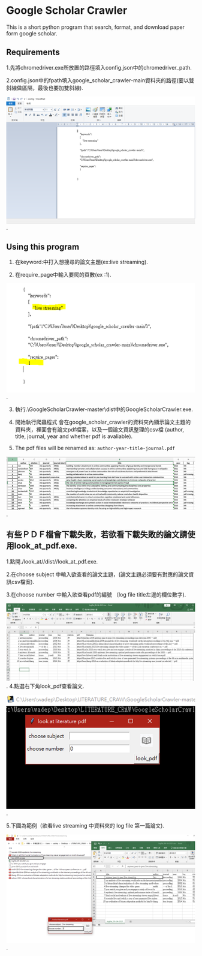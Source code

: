 # Google Scholar Crawler
This is a short python program that search, format, and download paper form google scholar.

## Requirements
1.先將chromedriver.exe所放置的路徑填入config.json中的chromedriver_path. 

2.config.json中的fpath填入google_scholar_crawler-main資料夾的路徑(要以雙斜線做區隔，最後也要加雙斜線). 

![log file sample](https://github.com/405520002/google_scholar_crawler/blob/main/gif1.PNG). 




## Using this program
1. 在keyword:中打入想搜尋的論文主題(ex:live streaming).  

2. 在require_page中輸入要爬的頁數(ex :1). 

![log file sample](https://github.com/405520002/google_scholar_crawler/blob/main/gif2.PNG). 

3. 執行.\\GoogleScholarCrawler-master\\dist中的GoogleScholarCrawler.exe. 

4. 開始執行爬蟲程式 會在google_scholar_crawler的資料夾內顯示論文主題的資料夾，裡面會有論文pdf檔案，以及一個論文資訊整理的csv檔 (author, title, journal, year and whether pdf is avaliable). 
5. The pdf files will be renamed as:
`author-year-title-journal.pdf`

![log file sample](https://github.com/405520002/google_scholar_crawler/blob/main/GoogleScholarCrawler-master/log_file_sample.png). 

## 有些ＰＤＦ檔會下載失敗，若欲看下載失敗的論文請使用look_at_pdf.exe. 
1.點開./look_at//dist//look_at_pdf.exe. 

2.在choose subject 中輸入欲查看的論文主題，(論文主題必須要有對應的論文資訊csv檔案). 

3.在choose number 中輸入欲查看pdf的編號 （log file title左邊的欄位數字). 

![log file sample](https://github.com/405520002/google_scholar_crawler/blob/main/%E6%88%AA%E5%9C%96%202021-09-24%20%E4%B8%8B%E5%8D%8810.28.38.png). 
4.點選右下角look_pdf查看論文. 

![log file sample](https://github.com/405520002/google_scholar_crawler/blob/main/%E6%88%AA%E5%9C%96%202021-09-24%20%E4%B8%8B%E5%8D%8810.24.30.png). 

5.下圖為範例（欲看live streaming 中資料夾的 log file 第一篇論文). 

![log file sample](https://github.com/405520002/google_scholar_crawler/blob/main/%E6%88%AA%E5%9C%96%202021-09-24%20%E4%B8%8B%E5%8D%8810.49.56.png). 








